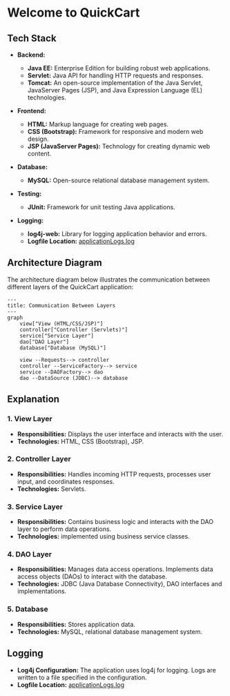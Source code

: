 # Welcome to QuickCart

## Tech Stack

- **Backend:**
  - **Java EE:** Enterprise Edition for building robust web applications.
  - **Servlet:** Java API for handling HTTP requests and responses.
  - **Tomcat:** An open-source implementation of the Java Servlet, JavaServer Pages (JSP), and Java Expression Language (EL) technologies.

- **Frontend:**
  - **HTML:** Markup language for creating web pages.
  - **CSS (Bootstrap):** Framework for responsive and modern web design.
  - **JSP (JavaServer Pages):** Technology for creating dynamic web content.

- **Database:**
  - **MySQL:** Open-source relational database management system.

- **Testing:**
  - **JUnit:** Framework for unit testing Java applications.

- **Logging:**
  - **log4j-web:** Library for logging application behavior and errors.
  - **Logfile Location:** [applicationLogs.log](C:\QuickCart\applicationLogs.log)

## Architecture Diagram

The architecture diagram below illustrates the communication between different layers of the QuickCart application:

```mermaid
---
title: Communication Between Layers
---
graph
    view["View (HTML/CSS/JSP)"]
    controller["Controller (Servlets)"]
    service["Service Layer"]
    dao["DAO Layer"]
    database["Database (MySQL)"]

    view --Requests--> controller
    controller --ServiceFactory--> service
    service --DAOFactory--> dao
    dao --DataSource (JDBC)--> database
```

## Explanation

### 1. **View Layer**
   - **Responsibilities:** Displays the user interface and interacts with the user.
   - **Technologies:** HTML, CSS (Bootstrap), JSP.

### 2. **Controller Layer**
   - **Responsibilities:** Handles incoming HTTP requests, processes user input, and coordinates responses.
   - **Technologies:** Servlets.

### 3. **Service Layer**
   - **Responsibilities:** Contains business logic and interacts with the DAO layer to perform data operations.
   - **Technologies:** implemented using business service classes.

### 4. **DAO Layer**
   - **Responsibilities:** Manages data access operations. Implements data access objects (DAOs) to interact with the database.
   - **Technologies:** JDBC (Java Database Connectivity), DAO interfaces and implementations.

### 5. **Database**
   - **Responsibilities:** Stores application data.
   - **Technologies:** MySQL, relational database management system.

## Logging

- **Log4j Configuration:** The application uses log4j for logging. Logs are written to a file specified in the configuration.
- **Logfile Location:** [applicationLogs.log](C:\QuickCart\applicationLogs.log)
